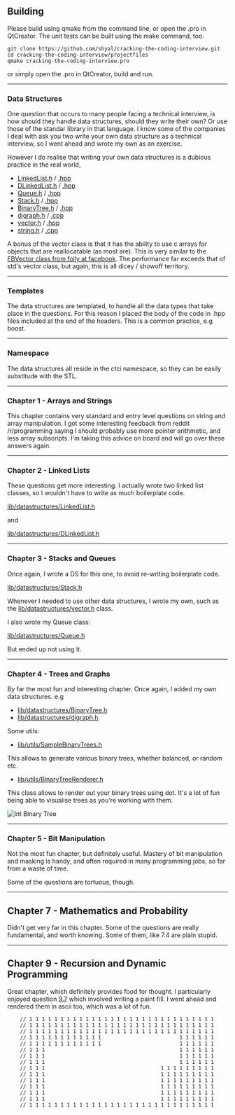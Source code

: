 ## Building

Please build using qmake from the command line, or open the .pro in QtCreator. The unit tests can be built using the make command, too.

```
git clone https://github.com/shyal/cracking-the-coding-interview.git
cd cracking-the-coding-interview/projectfiles
qmake cracking-the-coding-interview.pro
```

or simply open the .pro in QtCreator, build and run.

-------------------------

### Data Structures

One question that occurs to many people facing a technical interview, is how should they handle data structures, should they write their own? Or use those of the standar library in that language. I know some of the companies I deal with ask you two write your own data structure as a technical interview, so I went ahead and wrote my own as an exercise.

However I do realise that writing your own data structures is a dubious practice in the real world, 

- [LinkedList.h](lib/datastructures/LinkedList.h) / [.hpp](lib/datastructures/LinkedList.hpp)
- [DLinkedList.h](lib/datastructures/DLinkedList.h) / [.hpp](lib/datastructures/DLinkedList.hpp)
- [Queue.h](lib/datastructures/Queue.h) / [.hpp](lib/datastructures/Queue.hpp)
- [Stack.h](lib/datastructures/Stack.h) / [.hpp](lib/datastructures/Stack.hpp)
- [BinaryTree.h](lib/datastructures/BinaryTree.h) / [.hpp](lib/datastructures/BinaryTree.hpp)
- [digraph.h](lib/datastructures/digraph.h) / [.cpp](lib/datastructures/digraph.cpp)
- [vector.h](lib/datastructures/vector.h) / [.hpp](lib/datastructures/vector.hpp)
- [string.h](lib/datastructures/string.h) / [.cpp](lib/datastructures/string.cpp)

A bonus of the vector class is that it has the ability to use c arrays for objects that are reallocatable (as most are). This is very similar to the [FBVector class from folly at facebook](https://github.com/facebook/folly/blob/master/folly/docs/FBVector.md). The performance far exceeds that of std's vector class, but again, this is all dicey / showoff territory.

-------------------------

### Templates

The data structures are templated, to handle all the data types that take place in the questions. For this reason I placed the body of the code in .hpp files included at the end of the headers. This is a common practice, e.g boost.


-------------------------

### Namespace

The data structures all reside in the ctci namespace, so they can be easily substitude with the STL.

-------------------------

### Chapter 1 - Arrays and Strings

This chapter contains very standard and entry level questions on string and array manipulation. I got some interesting feedback from reddit /r/programming saying I should probably use more pointer arithmetic, and less array subscripts. I'm taking this advice on board and will go over these answers again.

-------------------------

### Chapter 2 - Linked Lists

These questions get more interesting. I actually wrote two linked list classes, so I wouldn't have to write as much boilerplate code.

[lib/datastructures/LinkedList.h](lib/datastructures/LinkedList.h)

and

[lib/datastructures/DLinkedList.h](lib/datastructures/DLinkedList.h)


-------------------------

### Chapter 3 - Stacks and Queues

Once again, I wrote a DS for this one, to avoid re-writing boilerplate code.

[lib/datastructures/Stack.h](lib/datastructures/Stack.h)

Whenever I needed to use other data structures, I wrote my own, such as the [lib/datastructures/vector.h](lib/datastructures/vector.h) class.

I also wrote my Queue class:

[lib/datastructures/Queue.h](lib/datastructures/Queue.h)

But ended up not using it.

-------------------------

### Chapter 4 - Trees and Graphs

By far the most fun and interesting chapter. Once again, I added my own data structures. e.g

- [lib/datastructures/BinaryTree.h](lib/datastructures/BinaryTree.h)
- [lib/datastructures/digraph.h](lib/datastructures/digraph.h)

Some utils:

- [lib/utils/SampleBinaryTrees.h](lib/utils/SampleBinaryTrees.h)

This allows to generate various binary trees, whether balanced, or random etc.

- [lib/utils/BinaryTreeRenderer.h](lib/utils/BinaryTreeRenderer.h)

This class allows to render out your binary trees using dot. It's a lot of fun being able to visualise trees as you're working with them.

![Int Binary Tree](https://raw.githubusercontent.com/shyal/cracking-the-coding-interview/master/binaryTreeInt.png "Int Binary Tree")

-------------------------

### Chapter 5 - Bit Manipulation

Not the most fun chapter, but definitely useful. Mastery of bit manipulation and masking is handy, and often required in many programming jobs, so far from a waste of time.

Some of the questions are tortuous, though.

-------------------------

## Chapter 7 - Mathematics and Probability

Didn't get very far in this chapter. Some of the questions are really fundamental, and worth knowing. Some of them, like 7.4 are plain stupid.

-------------------------

## Chapter 9 - Recursion and Dynamic Programming

Great chapter, which definitely provides food for thought. I particularly enjoyed question [9.7](9.7-recursionAndDynamicProgramming.cxx) which involved writing a paint fill. I went ahead and rendered them in ascii too, which was a lot of fun.

```
    // 1 1 1 1 1 1 1 1 1 1 1 1 1 1 1 1 1 1 1 1 1 1 1 1 1 1 1 1 1 1
    // 1 1 1 1 1 1 1 1 1 1 1 1 1 1 1 1 1 1 1 1 1 1 1 1 1 1 1 1 1 1
    // 1 1 1 1 1 1 1 1 1 1 1 1 1 1 1 1 1 1 1 1 1 1 1 1 1 1 1 1 1 1
    // 1 1 1 1 1 1 1 1 1 1 1 1                         1 1 1 1 1 1
    // 1 1 1 1 1 1 1 1 1 1 1 1                         1 1 1 1 1 1
    // 1 1 1                                           1 1 1 1 1 1
    // 1 1 1                                           1 1 1 1 1 1
    // 1 1 1                                           1 1 1 1 1 1
    // 1 1 1                                     1 1 1 1 1 1 1 1 1
    // 1 1 1                                     1 1 1 1 1 1 1 1 1
    // 1 1 1                                     1 1 1 1 1 1 1 1 1
    // 1 1 1                                     1 1 1 1 1 1 1 1 1
    // 1 1 1                                     1 1 1 1 1 1 1 1 1
    // 1 1 1                                     1 1 1 1 1 1 1 1 1
    // 1 1 1 1 1 1 1 1 1 1 1 1 1 1 1 1 1 1 1 1 1 1 1 1 1 1 1 1 1 1
```

